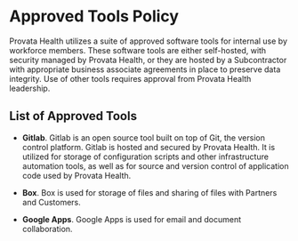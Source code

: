 # Approved Tools Policy

Provata Health utilizes a suite of approved software tools for internal use by workforce members. These software tools are either self-hosted, with security managed by Provata Health, or they are hosted by a Subcontractor with appropriate business associate agreements in place to preserve data integrity. Use of other tools requires approval from Provata Health leadership.

## List of Approved Tools

* **Gitlab**. Gitlab is an open source tool built on top of Git, the version control platform. Gitlab is hosted and secured by Provata Health. It is utilized for storage of configuration scripts and other infrastructure automation tools, as well as for source and version control of application code used by Provata Health.

* **Box**. Box is used for storage of files and sharing of files with Partners and Customers.

* **Google Apps**. Google Apps is used for email and document collaboration.
